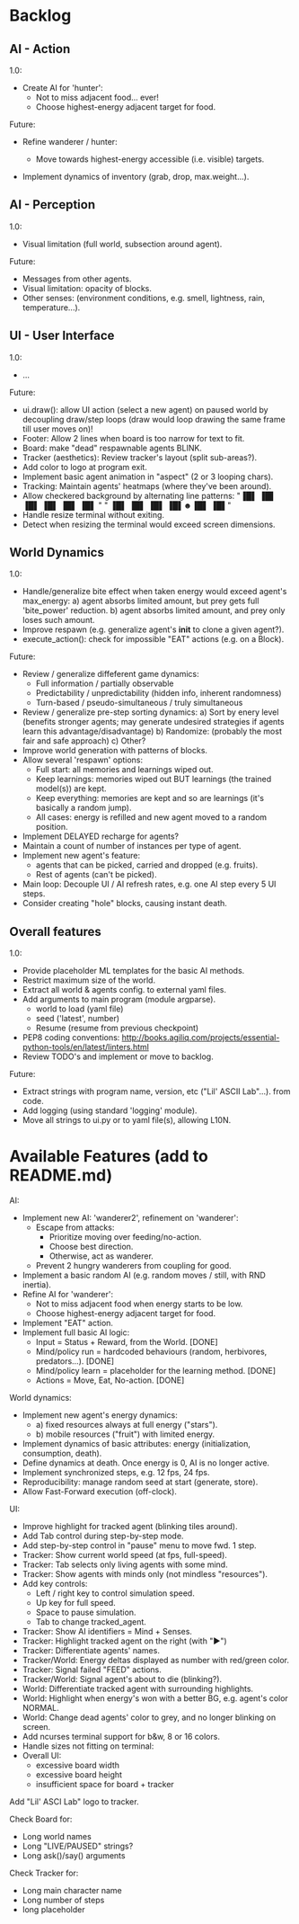 # Backlog

## AI - Action

1.0:

* Create AI for 'hunter':
  * Not to miss adjacent food... ever!
  * Choose highest-energy adjacent target for food.

Future:

* Refine wanderer / hunter:
  * Move towards highest-energy accessible (i.e. visible) targets.

* Implement dynamics of inventory (grab, drop, max.weight...).

## AI - Perception

1.0:

* Visual limitation (full world, subsection around agent).

Future:

* Messages from other agents.
* Visual limitation: opacity of blocks.
* Other senses: (environment conditions, e.g. smell, lightness, rain, temperature...).

## UI - User Interface

1.0:

* ...

Future:

* ui.draw(): allow UI action (select a new agent) on paused world by decoupling draw/step loops (draw would loop drawing the same frame till user moves on)!
* Footer: Allow 2 lines when board is too narrow for text to fit.
* Board: make "dead" respawnable agents BLINK.
* Tracker (aesthetics): Review tracker's layout (split sub-areas?).
* Add color to logo at program exit.
* Implement basic agent animation in "aspect" (2 or 3 looping chars).
* Tracking: Maintain agents' heatmaps (where they've been around).
* Allow checkered background by alternating line patterns:
  "▐█▌ ▐█▌ ▐█▌ ▐█▌ ▐█▌ ▐█▌  "
  "  ▐█▌ ▐█▌ ▐█▌ ▐█▌☻▐█▌ ▐█▌"
* Handle resize terminal without exiting.
* Detect when resizing the terminal would exceed screen dimensions.

## World Dynamics

1.0:

* Handle/generalize bite effect when taken energy would exceed agent's max_energy:
    a) agent absorbs limited amount, but prey gets full 'bite_power' reduction.
    b) agent absorbs limited amount, and prey only loses such amount.
* Improve respawn (e.g. generalize agent's __init__ to clone a given agent?).
* execute_action(): check for impossible "EAT" actions (e.g. on a Block).

Future:

* Review / generalize diffeferent game dynamics:
  * Full information / partially observable
  * Predictability / unpredictability (hidden info, inherent randomness)
  * Turn-based / pseudo-simultaneous / truly simultaneous
* Review / generalize pre-step sorting dynamics:
    a) Sort by enery level (benefits stronger agents; may generate undesired strategies if agents learn this advantage/disadvantage)
    b) Randomize: (probably the most fair and safe approach)
    c) Other?
* Improve world generation with patterns of blocks.
* Allow several 'respawn' options:
  * Full start: all memories and learnings wiped out.
  * Keep learnings: memories wiped out BUT learnings (the trained model(s)) are kept.
  * Keep everything: memories are kept and so are learnings (it's basically a random jump).
  * All cases: energy is refilled and new agent moved to a random position.
* Implement DELAYED recharge for agents?
* Maintain a count of number of instances per type of agent.
* Implement new agent's feature:
  * agents that can be picked, carried and dropped (e.g. fruits).
  * Rest of agents (can't be picked).
* Main loop: Decouple UI / AI refresh rates, e.g. one AI step every 5 UI steps.
* Consider creating "hole" blocks, causing instant death.

## Overall features

1.0:

* Provide placeholder ML templates for the basic AI methods.
* Restrict maximum size of the world.
* Extract all world & agents config. to external yaml files.
* Add arguments to main program (module argparse).
  * world to load (yaml file)
  * seed ('latest', number)
  * Resume (resume from previous checkpoint)
* PEP8 coding conventions:
  http://books.agiliq.com/projects/essential-python-tools/en/latest/linters.html
* Review TODO's and implement or move to backlog.

Future:

* Extract strings with program name, version, etc ("Lil' ASCII Lab"...). from code.
* Add logging (using standard 'logging' module).
* Move all strings to ui.py or to yaml file(s), allowing L10N.


# Available Features (add to README.md)

AI:

* Implement new AI: 'wanderer2', refinement on 'wanderer':
  * Escape from attacks:
    * Prioritize moving over feeding/no-action.
    * Choose best direction.
    * Otherwise, act as wanderer.
  * Prevent 2 hungry wanderers from coupling for good.
* Implement a basic random AI (e.g. random moves / still, with RND inertia).
* Refine AI for 'wanderer':
  * Not to miss adjacent food when energy starts to be low.
  * Choose highest-energy adjacent target for food.
* Implement "EAT" action.
* Implement full basic AI logic:
  * Input = Status + Reward, from the World. [DONE] 
  * Mind/policy run = hardcoded behaviours (random, herbivores, predators...). [DONE]
  * Mind/policy learn = placeholder for the learning method. [DONE]
  * Actions = Move, Eat, No-action. [DONE]


World dynamics:

* Implement new agent's energy dynamics:
  * a) fixed resources always at full energy ("stars").
  * b) mobile resources ("fruit") with limited energy.
* Implement dynamics of basic attributes: energy (initialization, consumption, death).
* Define dynamics at death. Once energy is 0, AI is no longer active.
* Implement synchronized steps, e.g. 12 fps, 24 fps.
* Reproducibility: manage random seed at start (generate, store).
* Allow Fast-Forward execution (off-clock).

UI:

* Improve highlight for tracked agent (blinking tiles around).
* Add Tab control during step-by-step mode.
* Add step-by-step control in "pause" menu to move fwd. 1 step.
* Tracker: Show current world speed (at fps, full-speed).
* Tracker: Tab selects only living agents with some mind.
* Tracker: Show agents with minds only (not mindless "resources").
* Add key controls:
  * Left / right key to control simulation speed.
  * Up key for full speed.
  * Space to pause simulation.
  * Tab to change tracked_agent.
* Tracker: Show AI identifiers = Mind + Senses.
* Tracker: Highlight tracked agent on the right (with "▶")
* Tracker: Differentiate agents' names.
* Tracker/World: Energy deltas displayed as number with red/green color.
* Tracker: Signal failed "FEED" actions.
* Tracker/World: Signal agent's about to die (blinking?).
* World: Differentiate tracked agent with surrounding highlights.
* World: Highlight when energy's won with a better BG, e.g. agent's color NORMAL.
* World: Change dead agents' color to grey, and no longer blinking on screen.
* Add ncurses terminal support for b&w, 8 or 16 colors.
* Handle sizes not fitting on terminal:
* Overall UI:
  * excessive board width
  * excessive board height
  * insufficient space for board + tracker

Add "Lil' ASCI Lab" logo to tracker.

Check Board for:

* Long world names
* Long "LIVE/PAUSED" strings?
* Long ask()/say() arguments

Check Tracker for:

* Long main character name
* Long number of steps
* long placeholder
